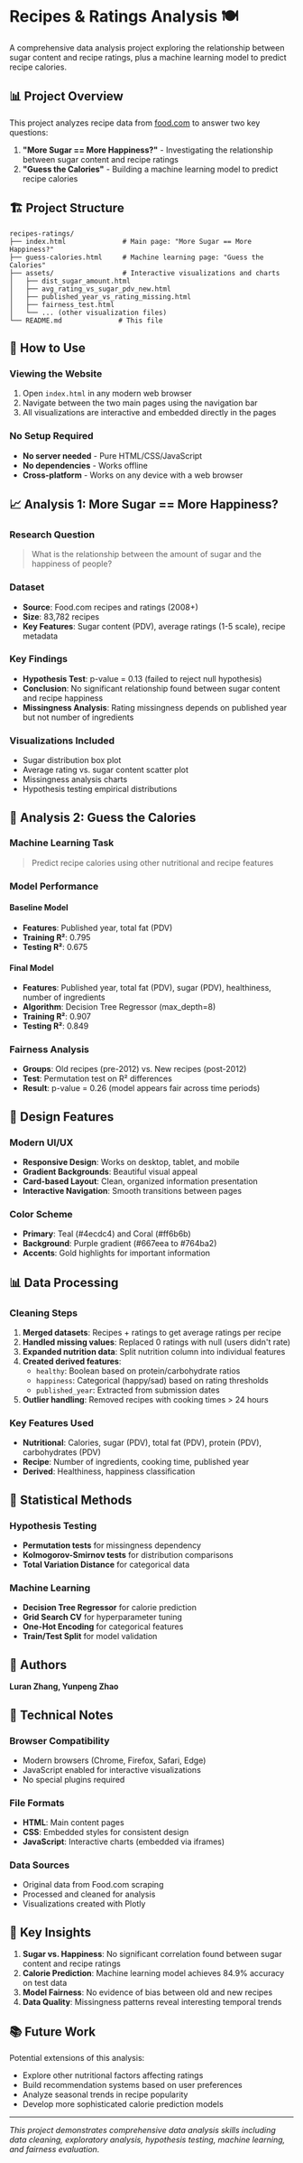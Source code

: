 # Recipes & Ratings Analysis 🍽️

A comprehensive data analysis project exploring the relationship between sugar content and recipe ratings, plus a machine learning model to predict recipe calories.

## 📊 Project Overview

This project analyzes recipe data from [food.com](https://www.food.com/) to answer two key questions:

1. **"More Sugar == More Happiness?"** - Investigating the relationship between sugar content and recipe ratings
2. **"Guess the Calories"** - Building a machine learning model to predict recipe calories

## 🏗️ Project Structure

```
recipes-ratings/
├── index.html              # Main page: "More Sugar == More Happiness?"
├── guess-calories.html     # Machine learning page: "Guess the Calories"
├── assets/                 # Interactive visualizations and charts
│   ├── dist_sugar_amount.html
│   ├── avg_rating_vs_sugar_pdv_new.html
│   ├── published_year_vs_rating_missing.html
│   ├── fairness_test.html
│   └── ... (other visualization files)
└── README.md              # This file
```

## 🚀 How to Use

### Viewing the Website
1. Open `index.html` in any modern web browser
2. Navigate between the two main pages using the navigation bar
3. All visualizations are interactive and embedded directly in the pages

### No Setup Required
- **No server needed** - Pure HTML/CSS/JavaScript
- **No dependencies** - Works offline
- **Cross-platform** - Works on any device with a web browser

## 📈 Analysis 1: More Sugar == More Happiness?

### Research Question
> What is the relationship between the amount of sugar and the happiness of people?

### Dataset
- **Source**: Food.com recipes and ratings (2008+)
- **Size**: 83,782 recipes
- **Key Features**: Sugar content (PDV), average ratings (1-5 scale), recipe metadata

### Key Findings
- **Hypothesis Test**: p-value = 0.13 (failed to reject null hypothesis)
- **Conclusion**: No significant relationship found between sugar content and recipe happiness
- **Missingness Analysis**: Rating missingness depends on published year but not number of ingredients

### Visualizations Included
- Sugar distribution box plot
- Average rating vs. sugar content scatter plot
- Missingness analysis charts
- Hypothesis testing empirical distributions

## 🤖 Analysis 2: Guess the Calories

### Machine Learning Task
> Predict recipe calories using other nutritional and recipe features

### Model Performance

#### Baseline Model
- **Features**: Published year, total fat (PDV)
- **Training R²**: 0.795
- **Testing R²**: 0.675

#### Final Model
- **Features**: Published year, total fat (PDV), sugar (PDV), healthiness, number of ingredients
- **Algorithm**: Decision Tree Regressor (max_depth=8)
- **Training R²**: 0.907
- **Testing R²**: 0.849

### Fairness Analysis
- **Groups**: Old recipes (pre-2012) vs. New recipes (post-2012)
- **Test**: Permutation test on R² differences
- **Result**: p-value = 0.26 (model appears fair across time periods)

## 🎨 Design Features

### Modern UI/UX
- **Responsive Design**: Works on desktop, tablet, and mobile
- **Gradient Backgrounds**: Beautiful visual appeal
- **Card-based Layout**: Clean, organized information presentation
- **Interactive Navigation**: Smooth transitions between pages

### Color Scheme
- **Primary**: Teal (#4ecdc4) and Coral (#ff6b6b)
- **Background**: Purple gradient (#667eea to #764ba2)
- **Accents**: Gold highlights for important information

## 📊 Data Processing

### Cleaning Steps
1. **Merged datasets**: Recipes + ratings to get average ratings per recipe
2. **Handled missing values**: Replaced 0 ratings with null (users didn't rate)
3. **Expanded nutrition data**: Split nutrition column into individual features
4. **Created derived features**:
   - `healthy`: Boolean based on protein/carbohydrate ratios
   - `happiness`: Categorical (happy/sad) based on rating thresholds
   - `published_year`: Extracted from submission dates
5. **Outlier handling**: Removed recipes with cooking times > 24 hours

### Key Features Used
- **Nutritional**: Calories, sugar (PDV), total fat (PDV), protein (PDV), carbohydrates (PDV)
- **Recipe**: Number of ingredients, cooking time, published year
- **Derived**: Healthiness, happiness classification

## 🔬 Statistical Methods

### Hypothesis Testing
- **Permutation tests** for missingness dependency
- **Kolmogorov-Smirnov tests** for distribution comparisons
- **Total Variation Distance** for categorical data

### Machine Learning
- **Decision Tree Regressor** for calorie prediction
- **Grid Search CV** for hyperparameter tuning
- **One-Hot Encoding** for categorical features
- **Train/Test Split** for model validation

## 👥 Authors

**Luran Zhang, Yunpeng Zhao**

## 📝 Technical Notes

### Browser Compatibility
- Modern browsers (Chrome, Firefox, Safari, Edge)
- JavaScript enabled for interactive visualizations
- No special plugins required

### File Formats
- **HTML**: Main content pages
- **CSS**: Embedded styles for consistent design
- **JavaScript**: Interactive charts (embedded via iframes)

### Data Sources
- Original data from Food.com scraping
- Processed and cleaned for analysis
- Visualizations created with Plotly

## 🎯 Key Insights

1. **Sugar vs. Happiness**: No significant correlation found between sugar content and recipe ratings
2. **Calorie Prediction**: Machine learning model achieves 84.9% accuracy on test data
3. **Model Fairness**: No evidence of bias between old and new recipes
4. **Data Quality**: Missingness patterns reveal interesting temporal trends

## 📚 Future Work

Potential extensions of this analysis:
- Explore other nutritional factors affecting ratings
- Build recommendation systems based on user preferences
- Analyze seasonal trends in recipe popularity
- Develop more sophisticated calorie prediction models

---

*This project demonstrates comprehensive data analysis skills including data cleaning, exploratory analysis, hypothesis testing, machine learning, and fairness evaluation.* 